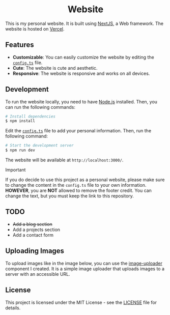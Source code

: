 <h1 align="center">Website</h1>

This is my personal website. It is built using [NextJS](https://nextjs.org?ref=github/chocoOnEstrogen), a Web framework. The website is hosted on [Vercel](https://vercel.com/).

## Features

- **Customizable**: You can easily customize the website by editing the [`config.ts`](./config.ts) file.
- **Cute**: The website is cute and aesthetic.
- **Responsive**: The website is responsive and works on all devices.


## Development

To run the website locally, you need to have [Node.js](https://nodejs.org/) installed. Then, you can run the following commands:

```bash
# Install dependencies
$ npm install
```

Edit the [`config.ts`](./config.ts) file to add your personal information. Then, run the following command:

```bash
# Start the development server
$ npm run dev
```

The website will be available at `http://localhost:3000/`.

> [!IMPORTANT]  
> If you do decide to use this project as a personal website, please make sure to change the content in the `config.ts` file to your own information. **HOWEVER**, you are **NOT** allowed to remove the footer credit. You can change the text, but you must keep the link to this repository.

## TODO

- ~~Add a blog section~~
- Add a projects section
- Add a contact form

## Uploading Images

To upload images like in the image below, you can use the [image-uploader](https://github.com/chocoOnEstrogen/image-uploader) component I created. It is a simple image uploader that uploads images to a server with an accessible URL.


## License

This project is licensed under the MIT License - see the [LICENSE](./LICENSE) file for details.
